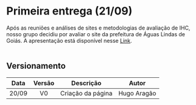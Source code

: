 # Primeira entrega (21/09)

Após as reuniões e análises de sites e metodologias de avaliação de IHC, nosso grupo decidiu por avaliar o site da prefeitura de Águas Lindas de Goiás. A apresentação está disponível nesse [Link](https://youtu.be/G7QeHawLEUo).
<br></br>


## Versionamento

| Data | Versão | Descrição | Autor |
|:----:|:------:|:---------:|:-----:|
|20/09 |   V0   |Criação da página|Hugo Aragão|

